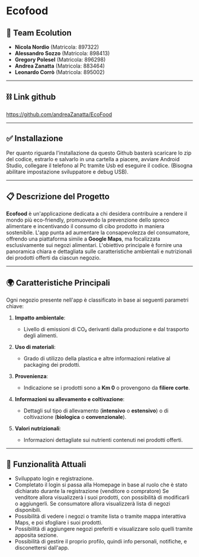 # Ecofood 

## 👥 **Team Ecolution**
- **Nicola Nordio** (Matricola: 897322)
- **Alessandro Sozzo** (Matricola: 898413)
- **Gregory Polesel** (Matricola: 896298)
- **Andrea Zanatta** (Matricola: 883464)
- **Leonardo Corrò** (Matricola: 895002)

---

## ⛓ **Link github**
https://github.com/andreaZanatta/EcoFood

---

## ✅ **Installazione**
Per quanto riguarda l'installazione da questo Github basterà scaricare lo zip del codice, estrarlo e salvarlo in una cartella a piacere, avviare Android Studio, collegare il telefono al Pc tramite Usb ed eseguire il codice. (Bisogna abilitare impostazione sviluppatore e debug USB).

---

## 📋 **Descrizione del Progetto**
**Ecofood** è un'applicazione dedicata a chi desidera contribuire a rendere il mondo più eco-friendly, promuovendo la prevenzione dello spreco alimentare e incentivando il consumo di cibo prodotto in maniera sostenibile. L'app punta ad aumentare la consapevolezza del consumatore, offrendo una piattaforma simile a **Google Maps**, ma focalizzata esclusivamente sui negozi alimentari. L'obiettivo principale è fornire una panoramica chiara e dettagliata sulle caratteristiche ambientali e nutrizionali dei prodotti offerti da ciascun negozio.

---

## 🌍 **Caratteristiche Principali**

Ogni negozio presente nell'app è classificato in base ai seguenti parametri chiave:

1. **Impatto ambientale**: 
   - Livello di emissioni di CO₂ derivanti dalla produzione e dal trasporto degli alimenti.

2. **Uso di materiali**: 
   - Grado di utilizzo della plastica e altre informazioni relative al packaging dei prodotti.

3. **Provenienza**: 
   - Indicazione se i prodotti sono a **Km 0** o provengono da **filiere corte**.

4. **Informazioni su allevamento e coltivazione**: 
   - Dettagli sul tipo di allevamento (**intensivo** o **estensivo**) o di coltivazione (**biologica** o **convenzionale**).

5. **Valori nutrizionali**: 
   - Informazioni dettagliate sui nutrienti contenuti nei prodotti offerti.

---

## 🚀 **Funzionalità Attuali**

- Sviluppato login e registrazione. 
- Completato il login si passa alla Homepage in base al ruolo che è stato dichiarato durante la registrazione (venditore o compratore)
  Se venditore allora visualizzerà i suoi prodotti, con possibilità di modificarli o aggiungerli.
  Se consumatore allora visualizzerà lista di negozi disponibili.
- Possibilità di vedere i negozi o tramite lista o tramite mappa interattiva Maps, e poi sfogliare i suoi prodotti.
- Possibilità di aggiungere negozi preferiti e visualizzare solo quelli tramite apposita sezione.
- Possibilità di gestire il proprio profilo, quindi info personali, notifiche, e disconettersi dall'app.

